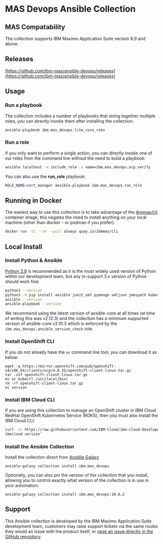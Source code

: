 MAS Devops Ansible Collection
===============================================================================

MAS Compatability
-------------------------------------------------------------------------------
The collection supports IBM Maximo Application Suite version 8.9 and above.


Releases
-------------------------------------------------------------------------------
[https://github.com/ibm-mas/ansible-devops/releases](https://github.com/ibm-mas/ansible-devops/releases)


Usage
-------------------------------------------------------------------------------
### Run a playbook
The collection includes a number of playbooks that string together multiple roles, you can directly invoke them after installing the collection:

```bash
ansible-playbook ibm.mas_devops.lite_core_roks
```

### Run a role
If you only want to perform a single action, you can directly invoke one of our roles from the command line without the need to build a playbook:

```bash
ansible localhost -m include_role -a name=ibm.mas_devops.ocp_verify
```

You can also use the **run_role** playbook:

```bash
ROLE_NAME=cert_manager ansible-playbook ibm.mas_devops.run_role
```

Running in Docker
-------------------------------------------------------------------------------
The easiest way to use this collection is to take advantage of the [ibmmas/cli](https://quay.io/repository/ibmmas/cli) container image, this negates the need to install anything on your local machine (other than docker - or podman if you prefer).

```bash
docker run -ti --rm --pull always quay.io/ibmmas/cli
```


Local Install
-------------------------------------------------------------------------------
### Install Python & Ansible
[Python 3.9](https://www.python.org/downloads/) is recommended as it is the most widely used version of Python within our development team, but any in-support 3.x version of Python should work fine.

```bash
python3 --version
python3 -m pip install ansible junit_xml pymongo xmljson jmespath kubernetes==12.0.1 openshift==0.12.1
ansible --version
ansible-playbook --version
```

We recommend using the latest version of ansible-core at all times (at time of writing this was v2.12.3) and the collection has a minimum supported version of ansible-core v2.10.3 which is enforced by the `ibm.mas_devops.ansible_version_check` role.

### Install OpenShift CLI
If you do not already have the `oc` command line tool, you can download it as below:

```
wget -q https://mirror.openshift.com/pub/openshift-v4/x86_64/clients/ocp/4.8.35/openshift-client-linux.tar.gz
tar -zxf openshift-client-linux.tar.gz
mv oc kubectl /usr/local/bin/
rm -rf openshift-client-linux.tar.gz
oc version
```

### Install IBM Cloud CLI
If you are using this collection to manage an OpenShift cluster in IBM Cloud RedHat OpenShift Kubernetes Service (ROKS), then you must also install the IBM Cloud CLI:

```bash
curl -sL https://raw.githubusercontent.com/IBM-Cloud/ibm-cloud-developer-tools/master/linux-installer/idt-installer | bash
ibmcloud version`
```


### Install the Ansible Collection
Install the collection direct from [Ansible Galaxy](https://galaxy.ansible.com/ibm/mas_devops)

```
ansible-galaxy collection install ibm.mas_devops
```

Optionally, you can also pin the version of the collection that you install, allowing you to control exactly what version of the collection is in use in your automation:
```
ansible-galaxy collection install ibm.mas_devops:10.6.2
```


Support
-------------------------------------------------------------------------------
This Ansible collection is developed by the IBM Maximo Application Suite development team, customers may raise support tickets via the same routes they would an issue with the product itself, or [raise an issue directly in the GitHub repository](https://github.com/ibm-mas/ansible-devops/issues).


<!--
## Install via Automation Operator
You can now install the Maximo Application Suite via a single operator. The operator will run all the MAS ansible in the background for you.  This is a good approach if you do not have extensive MAS experience or do not want to install via other methods.  The operator provides defaults for a straightforward installation.

To leverage this approach, install the custom catalog into your cluster and simply install and use the operator as any other operator.  More detailed instructions and installation notes can be found [here](https://github.com/cloud-native-toolkit/operator-masauto)
-->

